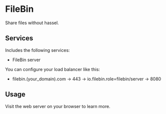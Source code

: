 FileBin
=======
Share files without hassel.


Services
--------
Includes the following services:
- FileBin server

You can configure your load balancer like this:
- filebin.(your_domain).com -> 443 -> io.filebin.role=filebin/server -> 8080

Usage
-----
Visit the web server on your browser to learn more.

